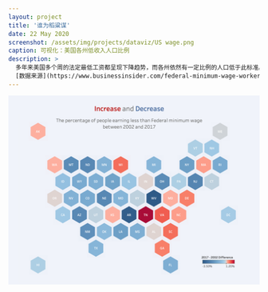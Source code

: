 ```yaml
---
layout: project
title: '谁为稻粱谋'
date: 22 May 2020
screenshot: /assets/img/projects/dataviz/US wage.png
caption: 可视化：美国各州低收入人口比例
description: >
  多年来美国多个周的法定最低工资都呈现下降趋势，而各州依然有一定比例的人口低于此标准。下图呈现的2002年与2017年的各州趋势对比。
  [数据来源](https://www.businessinsider.com/federal-minimum-wage-workers-map-2018-10?r=US&IR=T)
---
```

<img src="/assets/img/projects/dataviz/US wage.png" alt="" />
